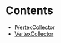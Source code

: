 

# Contents
- [IVertexCollector](IVertexCollector.sol/contract.IVertexCollector.md)
- [VertexCollector](VertexCollector.sol/contract.VertexCollector.md)
